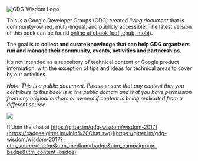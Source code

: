 ![GDG Wisdom Logo](https://github.com/gdg-wisdom/wisdom-2017/raw/master/gdg-wisdom-logo.png)

This is a Google Developer Groups (GDG) created *living document* that is community-owned, multi-lingual, and publicly accessible. The latest version of this book can be found [online at ebook (pdf, epub, mobi)](http://gdg-wisdom.gitbooks.io/gdg-wisdom-2017/).

The goal is to **collect and curate knowledge that can help GDG organizers run and manage their community, events, activities and partnerships.**

It’s not intended as a repository of technical content or Google product information, with the exception of tips and ideas for technical areas to cover by our activities.

_Note: This is a public document. Please ensure that any content that you contribute to this book is in the public domain and that you have permission from any original authors or owners if content is being replicated from a different source._

![](https://lh6.googleusercontent.com/-Pg6bBxnmQn8/UaHx6YpL4eI/AAAAAAAAACc/7FwluuBgzMQ/s1350-fcrop64=1,01aa1a39ff94f102/wisdomall.jpg)


[![Join the chat at https://gitter.im/gdg-wisdom/wisdom-2017](https://badges.gitter.im/Join%20Chat.svg)](https://gitter.im/gdg-wisdom/wisdom-2017?utm_source=badge&utm_medium=badge&utm_campaign=pr-badge&utm_content=badge)
